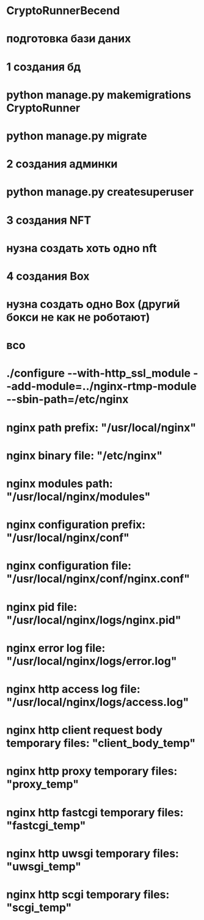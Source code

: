 # CryptoRunnerBecend
 
# подготовка бази даних 
# 1 создания бд
#     python manage.py makemigrations CryptoRunner
#     python manage.py migrate
# 2 создания админки
#     python manage.py createsuperuser
# 3 создания NFT
#     нузна создать хоть одно nft
# 4 создания Box
#     нузна создать одно Box (другий бокси не как не роботают)
# всо

#
#
#
# ./configure --with-http_ssl_module --add-module=../nginx-rtmp-module --sbin-path=/etc/nginx


#
#
# nginx path prefix: "/usr/local/nginx"
# nginx binary file: "/etc/nginx"
# nginx modules path: "/usr/local/nginx/modules"
# nginx configuration prefix: "/usr/local/nginx/conf"
# nginx configuration file: "/usr/local/nginx/conf/nginx.conf"
# nginx pid file: "/usr/local/nginx/logs/nginx.pid"
# nginx error log file: "/usr/local/nginx/logs/error.log"
# nginx http access log file: "/usr/local/nginx/logs/access.log"
# nginx http client request body temporary files: "client_body_temp"
# nginx http proxy temporary files: "proxy_temp"
# nginx http fastcgi temporary files: "fastcgi_temp"
# nginx http uwsgi temporary files: "uwsgi_temp"
# nginx http scgi temporary files: "scgi_temp"
